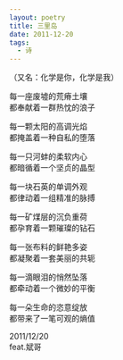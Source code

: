 ```yaml
---
layout: poetry
title: 三里岛
date: 2011-12-20
tags:
  - 诗
---
```

（又名：化学是你，化学是我）

每一座废墟的荒瘠土壤<br>
都奉献着一群热忱的浪子

每一颗太阳的高调光焰<br>
都掩盖着一种自私的堕落

每一只河蚌的柔软内心<br>
都暗循着一个坚贞的晶型

每一块石英的单调外观<br>
都律动着一组精准的脉搏

每一矿煤层的沉负重荷<br>
都孕育着一颗璀璨的钻石

每一张布料的鲜艳多姿<br>
都凝聚着一套美丽的共轭

每一滴眼泪的悄然坠落<br>
都牵动着一个微妙的平衡

每一朵生命的恣意绽放<br>
都带来了一笔可观的熵值

2011/12/20<br>
feat.斌哥